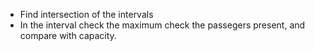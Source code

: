 * Find intersection of the intervals
* In the interval check the maximum check the passegers present, and compare with capacity.